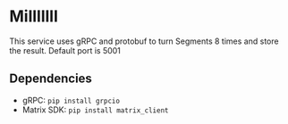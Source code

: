 # Milllllll
This service uses gRPC and protobuf to turn Segments 8 times and store the result. Default port is 5001

## Dependencies
- gRPC: `pip install grpcio`
- Matrix SDK: `pip install matrix_client`
